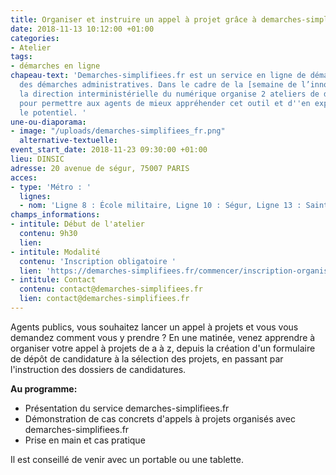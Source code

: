 ```yaml
---
title: Organiser et instruire un appel à projet grâce à demarches-simplifiees.fr
date: 2018-11-13 10:12:00 +01:00
categories:
- Atelier
tags:
- démarches en ligne
chapeau-text: 'Demarches-simplifiees.fr est un service en ligne de dématérialisation
  des démarches administratives. Dans le cadre de la [semaine de l’innovation publique](http://www.modernisation.gouv.fr/la-semaine-de-linnovation-publique){:target="_blank"},
  la direction interministérielle du numérique organise 2 ateliers de découverte-formation
  pour permettre aux agents de mieux appréhender cet outil et d''en exploiter tout
  le potentiel. '
une-ou-diaporama:
- image: "/uploads/demarches-simplifiees_fr.png"
  alternative-textuelle: 
event_start_date: 2018-11-23 09:30:00 +01:00
lieu: DINSIC
adresse: 20 avenue de ségur, 75007 PARIS
acces:
- type: 'Métro : '
  lignes:
  - nom: 'Ligne 8 : École militaire, Ligne 10 : Ségur, Ligne 13 : Saint-François-Xavier'
champs_informations:
- intitule: Début de l'atelier
  contenu: 9h30
  lien: 
- intitule: Modalité
  contenu: 'Inscription obligatoire '
  lien: 'https://demarches-simplifiees.fr/commencer/inscription-organisation-appelaprojet '
- intitule: Contact
  contenu: contact@demarches-simplifiees.fr
  lien: contact@demarches-simplifiees.fr
---
```


Agents publics, vous souhaitez lancer un appel à projets et vous vous demandez comment vous y prendre ? En une matinée, venez apprendre à organiser votre appel à projets de a à z, depuis la création d'un formulaire de dépôt de candidature à la sélection des projets, en passant par l'instruction des dossiers de candidatures.

**Au programme:**

* Présentation du service demarches-simplifiees.fr
* Démonstration de cas concrets d'appels à projets organisés avec demarches-simplifiees.fr
* Prise en main et cas pratique

Il est conseillé de venir avec un portable ou une tablette.

